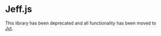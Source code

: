 Jeff.js
=============

This library has been deprecated and all functionality has been moved to [Jyt](https://github.com/gethuman/jyt).